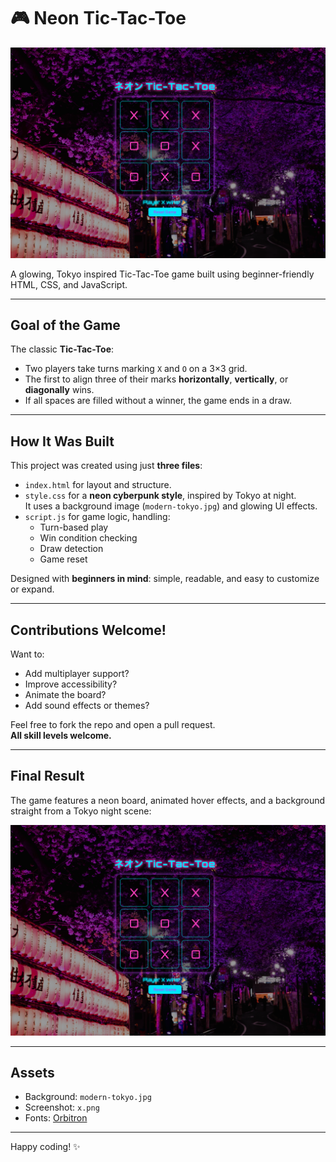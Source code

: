 # 🎮 Neon Tic-Tac-Toe

![Final Screenshot](x.png)

A glowing, Tokyo inspired Tic-Tac-Toe game built using beginner-friendly HTML, CSS, and JavaScript.

---

## Goal of the Game

The classic **Tic-Tac-Toe**:  
- Two players take turns marking `X` and `O` on a 3×3 grid.
- The first to align three of their marks **horizontally**, **vertically**, or **diagonally** wins.
- If all spaces are filled without a winner, the game ends in a draw.

---

## How It Was Built

This project was created using just **three files**:
- `index.html` for layout and structure.
- `style.css` for a **neon cyberpunk style**, inspired by Tokyo at night.  
  It uses a background image (`modern-tokyo.jpg`) and glowing UI effects.
- `script.js` for game logic, handling:
  - Turn-based play
  - Win condition checking
  - Draw detection
  - Game reset

Designed with **beginners in mind**: simple, readable, and easy to customize or expand.

---

## Contributions Welcome!

Want to:
- Add multiplayer support?
- Improve accessibility?
- Animate the board?
- Add sound effects or themes?

Feel free to fork the repo and open a pull request.  
**All skill levels welcome.** 

---

## Final Result

The game features a neon board, animated hover effects, and a background straight from a Tokyo night scene:

![Game Preview](x.png)

---

## Assets

- Background: `modern-tokyo.jpg`
- Screenshot: `x.png`
- Fonts: [Orbitron](https://fonts.google.com/specimen/Orbitron)

---

Happy coding! ✨  
